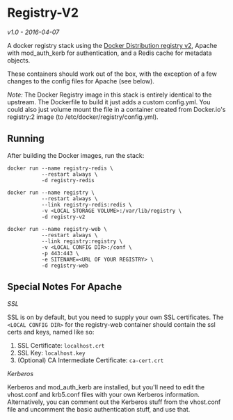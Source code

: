 Registry-V2
===========

_v1.0 - 2016-04-07_

A docker registry stack using the [Docker Distribution registry v2](https://github.com/docker/distribution/tree/master/registry), Apache with mod_auth_kerb for authentication, and a Redis cache for metadata objects.

These containers should work out of the box, with the exception of a few changes to the config files for Apache \(see below\).

_Note:_ The Docker Registry image in this stack is entirely identical to the upstream.  The Dockerfile to build it just adds a custom config.yml.  You could also just volume mount the file in a container created from Docker.io's registry:2 image \(to /etc/docker/registry/config.yml\).

## Running ##

After building the Docker images, run the stack:

    docker run --name registry-redis \
               --restart always \
               -d registry-redis
    
    docker run --name registry \
               --restart always \
               --link registry-redis:redis \
               -v <LOCAL STORAGE VOLUME>:/var/lib/registry \
               -d registry-v2

    docker run --name registry-web \
               --restart always \
               --link registry:registry \
               -v <LOCAL CONFIG DIR>:/conf \
               -p 443:443 \
               -e SITENAME=<URL OF YOUR REGISTRY> \
               -d registry-web
 
## Special Notes For Apache ##

_SSL_

SSL is on by default, but you need to supply your own SSL certificates.  The `<LOCAL CONFIG DIR>` for the registry-web container should contain the ssl certs and keys, named like so:

1. SSL Certificate:                        `localhost.crt`
2. SSL Key:	                           `localhost.key`
3. (Optional) CA Intermediate Certificate: `ca-cert.crt`


_Kerberos_

Kerberos and mod_auth_kerb are installed, but you'll need to edit the vhost.conf and krb5.conf files with your own Kerberos information.  Alternatively, you can comment out the Kerberos stuff from the vhost.conf file and uncomment the basic authentication stuff, and use that.
